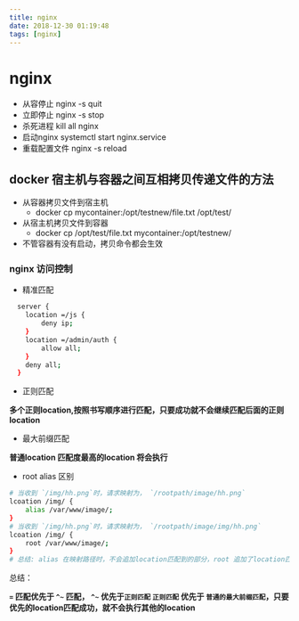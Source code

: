 ```yaml
---
title: nginx
date: 2018-12-30 01:19:48
tags: [nginx]
---
```


# nginx 

  + 从容停止 nginx -s quit
  + 立即停止 nginx -s stop
  + 杀死进程 kill all nginx
  + 启动nginx systemctl start nginx.service
  + 重载配置文件 nginx -s reload

## docker 宿主机与容器之间互相拷贝传递文件的方法

  + 从容器拷贝文件到宿主机
      + docker cp mycontainer:/opt/testnew/file.txt /opt/test/
  + 从宿主机拷贝文件到容器
      + docker cp /opt/test/file.txt mycontainer:/opt/testnew/
  + 不管容器有没有启动，拷贝命令都会生效

### nginx 访问控制

+ 精准匹配

```sh
  server {
    location =/js {
        deny ip;
    }
    location =/admin/auth {
        allow all;
    }
    deny all;
  }
```

+ 正则匹配

**多个正则location,按照书写顺序进行匹配，只要成功就不会继续匹配后面的正则location**

+ 最大前缀匹配
  
**普通location 匹配度最高的location 将会执行**

+ root alias 区别

```sh
# 当收到 `/img/hh.png`时，请求映射为， `/rootpath/image/hh.png`
lcoation /img/ {
    alias /var/www/image/;
}
# 当收到 `/img/hh.png`时，请求映射为， `/rootpath/image/img/hh.png`
lcoation /img/ {
    root /var/www/image/;
}
# 总结: alias 在映射路径时，不会追加location匹配到的部分，root 追加了location匹配到的部分
```


总结：

**`=` 匹配优先于 `^~` 匹配， `^~` 优先于`正则匹配` `正则匹配` 优先于 `普通的最大前缀匹配`，只要优先的location匹配成功，就不会执行其他的location**

